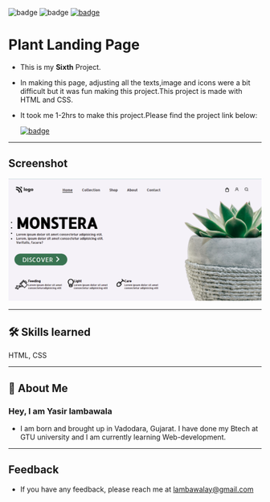 ![badge](https://img.shields.io/badge/MADE%20WITH-HTML%20%26%20CSS-blue)
![badge](https://img.shields.io/badge/TIME%20TAKEN-1--2hrs-red)
[![badge](https://img.shields.io/badge/SEE%20DEMO%20-VISIT-green)](https://project6-26722.netlify.app/)

# Plant Landing Page

- This is my **Sixth** Project.

- In making this page, adjusting all the texts,image and icons were a bit difficult but it was fun making this project.This project is made with HTML and CSS.

- It took me 1-2hrs to make this project.Please find the project link below:

  [![badge](https://img.shields.io/badge/Link%20of-Project-green)](https://project6-26722.netlify.app/)

---

## Screenshot

![App Screenshot](./photos/project6_image.png)

---

## 🛠 Skills learned

HTML, CSS

---

## 🚀 About Me

### Hey, I am Yasir lambawala

- I am born and brought up in Vadodara, Gujarat. I have done my Btech at GTU university and I am currently learning Web-development.

---

## Feedback

- If you have any feedback, please reach me at lambawalay@gmail.com
